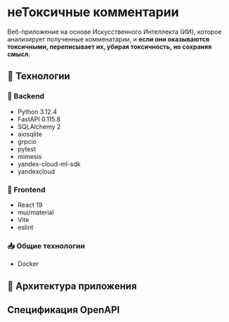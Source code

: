# неТоксичные комментарии
Веб-приложение на основе Искусственного Интеллекта (ИИ), которое анализирует полученные комменатарии, и **если они оказываются токсичными, переписывает их, убирая токсичность, но сохраняя смысл.**

## :battery: Технологии
### :fax: Backend
- Python 3.12.4
- FastAPI 0.115.8
- SQLAlchemy 2
- aiosqlite
- grpcio
- pytest
- mimesis
- yandex-cloud-ml-sdk
- yandexcloud

### :calling: Frontend
- React 19
- mui/material
- Vite
- eslint

### :inbox_tray: Общие технологии
- Docker

## :department_store: Архитектура приложения

## Спецификация OpenAPI

